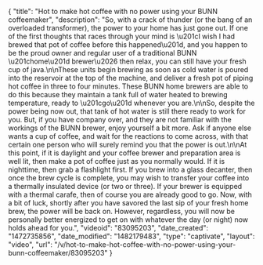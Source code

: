 {
    "title": "Hot to make hot coffee with no power using your BUNN coffeemaker",
    "description": "So, with a crack of thunder (or the bang of an overloaded transformer), the power to your home has just gone out. If one of the first thoughts that races through your mind is \u201cI wish I had brewed that pot of coffee before this happened\u201d, and you happen to be the proud owner and regular user of a traditional BUNN \u201chome\u201d brewer\u2026 then relax, you can still have your fresh cup of java.\n\nThese units begin brewing as soon as cold water is poured into the reservoir at the top of the machine, and deliver a fresh pot of piping hot coffee in three to four minutes. These BUNN home brewers are able to do this because they maintain a tank full of water heated to brewing temperature, ready to \u201cgo\u201d whenever you are.\n\nSo, despite the power being now out, that tank of hot water is still there ready to work for you. But, if you have company over, and they are not familiar with the workings of the BUNN brewer, enjoy yourself a bit more. Ask if anyone else wants a cup of coffee, and wait for the reactions to come across, with that certain one person who will surely remind you that the power is out.\n\nAt this point, if it is daylight and your coffee brewer and preparation area is well lit, then make a pot of coffee just as you normally would. If it is nighttime, then grab a flashlight first. If you brew into a glass decanter, then once the brew cycle is complete, you may wish to transfer your coffee into a thermally insulated device (or two or three). If your brewer is equipped with a thermal carafe, then of course you are already good to go. Now, with a bit of luck, shortly after you have savored the last sip of your fresh home brew, the power will be back on. However, regardless, you will now be personally better energized to get on with whatever the day (or night) now holds ahead for you.",
    "videoid": "83095203",
    "date_created": "1472735856",
    "date_modified": "1482179483",
    "type": "captivate",
    "layout": "video",
    "url": "\/v\/hot-to-make-hot-coffee-with-no-power-using-your-bunn-coffeemaker\/83095203"
}